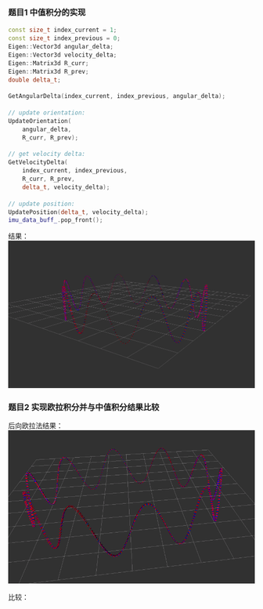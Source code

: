 ### 题目1 中值积分的实现
```cpp
const size_t index_current = 1;
const size_t index_previous = 0;
Eigen::Vector3d angular_delta;
Eigen::Vector3d velocity_delta;
Eigen::Matrix3d R_curr;
Eigen::Matrix3d R_prev;
double delta_t;

GetAngularDelta(index_current, index_previous, angular_delta);

// update orientation:
UpdateOrientation(
    angular_delta,
    R_curr, R_prev);

// get velocity delta:
GetVelocityDelta(
    index_current, index_previous,
    R_curr, R_prev,
    delta_t, velocity_delta);

// update position:
UpdatePosition(delta_t, velocity_delta);
imu_data_buff_.pop_front();
```

结果：
![avatar](fig1.png)

### 题目2 实现欧拉积分并与中值积分结果比较
后向欧拉法结果：
![avatar](fig2.png)


比较：
